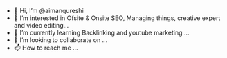 - 👋 Hi, I’m @aimanqureshi
- 👀 I’m interested in Ofsite & Onsite SEO, Managing things, creative expert and video editing...
- 🌱 I’m currently learning Backlinking and youtube marketing ...
- 💞️ I’m looking to collaborate on ...
- 📫 How to reach me ...

<!---
aimanqureshi/aimanqureshi is a ✨ special ✨ repository because its `README.md` (this file) appears on your GitHub profile.
You can click the Preview link to take a look at your changes.
--->
